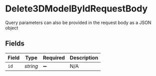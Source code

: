 # Delete3DModelByIdRequestBody

Query parameters can also be provided in the request body as a JSON object


## Fields

| Field              | Type               | Required           | Description        |
| ------------------ | ------------------ | ------------------ | ------------------ |
| `id`               | *string*           | :heavy_minus_sign: | N/A                |